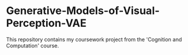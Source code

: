 # Generative-Models-of-Visual-Perception-VAE
This repository contains my coursework project from the 'Cognition and Computation' course.
